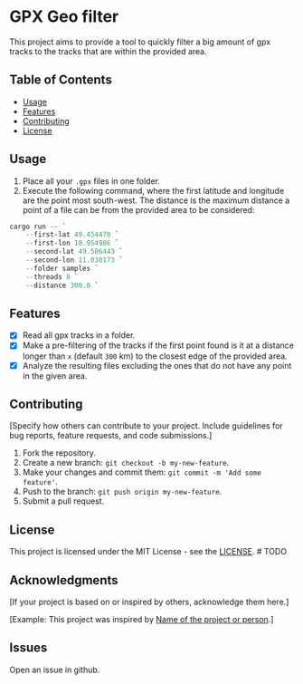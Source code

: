 # GPX Geo filter

This project aims to provide a tool to quickly filter a big amount of gpx tracks to the tracks that are within the provided area.

## Table of Contents

- [Usage](#usage)
- [Features](#features)
- [Contributing](#contributing)
- [License](#license)

## Usage

1. Place all your `.gpx` files in one folder.
1. Execute the following command, where the first latitude and longitude are the point most south-west. The distance is the maximum distance a point of a file can be from the provided area to be considered:

```powershell
cargo run -- `
    --first-lat 49.454470 `
    --first-lon 10.954986 `
    --second-lat 49.506443 `
    --second-lon 11.030173 `
    --folder samples `
    --threads 8 `
    --distance 300.0 `
```

## Features

- [x] Read all gpx tracks in a folder.
- [x] Make a pre-filtering of the tracks if the first point found is it at a distance longer than `x` (default `300` km) to the closest edge of the provided area.
- [x] Analyze the resulting files excluding the ones that do not have any point in the given area.

## Contributing

[Specify how others can contribute to your project. Include guidelines for bug reports, feature requests, and code submissions.]

1. Fork the repository.
2. Create a new branch: `git checkout -b my-new-feature`.
3. Make your changes and commit them: `git commit -m 'Add some feature'`.
4. Push to the branch: `git push origin my-new-feature`.
5. Submit a pull request.

## License

This project is licensed under the MIT License - see the [LICENSE](LICENSE). # TODO

## Acknowledgments

[If your project is based on or inspired by others, acknowledge them here.]

[Example: This project was inspired by [Name of the project or person](link-to-source).]

## Issues

Open an issue in github.
